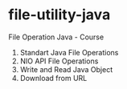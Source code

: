 # file-utility-java
File Operation Java - Course
1. Standart Java File Operations
2. NIO API File Operations
3. Write and Read Java Object
4. Download from URL
